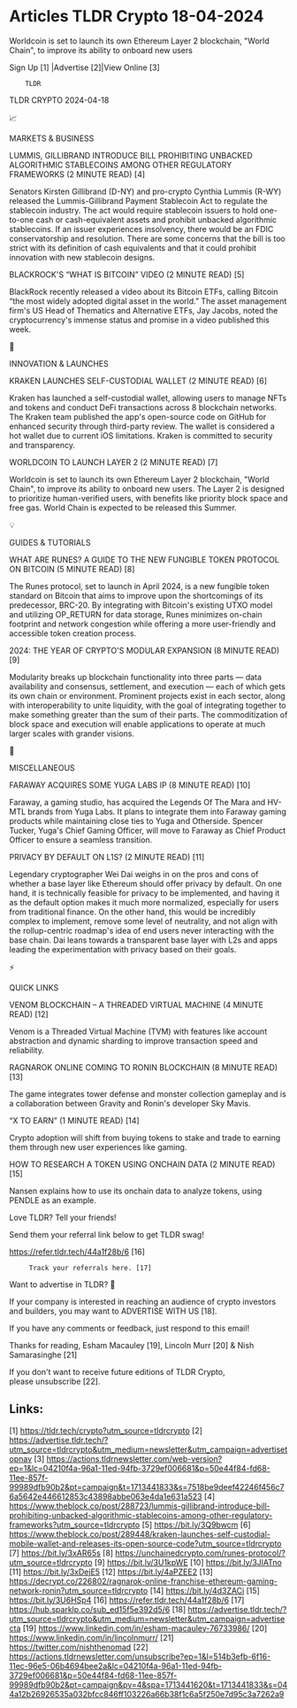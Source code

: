 # Articles TLDR Crypto 18-04-2024

Worldcoin is set to launch its own Ethereum Layer 2 blockchain, "World
Chain", to improve its ability to onboard new users  

 Sign Up [1] |Advertise [2]|View Online [3] 

		TLDR 

TLDR CRYPTO 2024-04-18

📈 

MARKETS & BUSINESS

 LUMMIS, GILLIBRAND INTRODUCE BILL PROHIBITING UNBACKED ALGORITHMIC
STABLECOINS AMONG OTHER REGULATORY FRAMEWORKS (2 MINUTE READ) [4] 

 Senators Kirsten Gillibrand (D-NY) and pro-crypto Cynthia Lummis
(R-WY) released the Lummis-Gillibrand Payment Stablecoin Act to
regulate the stablecoin industry. The act would require stablecoin
issuers to hold one-to-one cash or cash-equivalent assets and prohibit
unbacked algorithmic stablecoins. If an issuer experiences insolvency,
there would be an FDIC conservatorship and resolution. There are some
concerns that the bill is too strict with its definition of cash
equivalents and that it could prohibit innovation with new stablecoin
designs. 

 BLACKROCK'S “WHAT IS BITCOIN” VIDEO (2 MINUTE READ) [5] 

 BlackRock recently released a video about its Bitcoin ETFs, calling
Bitcoin “the most widely adopted digital asset in the world.” The
asset management firm's US Head of Thematics and Alternative ETFs, Jay
Jacobs, noted the cryptocurrency's immense status and promise in a
video published this week. 

🚀 

INNOVATION & LAUNCHES

 KRAKEN LAUNCHES SELF-CUSTODIAL WALLET (2 MINUTE READ) [6] 

 Kraken has launched a self-custodial wallet, allowing users to manage
NFTs and tokens and conduct DeFi transactions across 8 blockchain
networks. The Kraken team published the app's open-source code on
GitHub for enhanced security through third-party review. The wallet is
considered a hot wallet due to current iOS limitations. Kraken is
committed to security and transparency. 

 WORLDCOIN TO LAUNCH LAYER 2 (2 MINUTE READ) [7] 

 Worldcoin is set to launch its own Ethereum Layer 2 blockchain,
"World Chain", to improve its ability to onboard new users. The Layer
2 is designed to prioritize human-verified users, with benefits like
priority block space and free gas. World Chain is expected to be
released this Summer. 

💡 

GUIDES & TUTORIALS

 WHAT ARE RUNES? A GUIDE TO THE NEW FUNGIBLE TOKEN PROTOCOL ON BITCOIN
(5 MINUTE READ) [8] 

 The Runes protocol, set to launch in April 2024, is a new fungible
token standard on Bitcoin that aims to improve upon the shortcomings
of its predecessor, BRC-20. By integrating with Bitcoin's existing
UTXO model and utilizing OP_RETURN for data storage, Runes minimizes
on-chain footprint and network congestion while offering a more
user-friendly and accessible token creation process. 

 2024: THE YEAR OF CRYPTO'S MODULAR EXPANSION (8 MINUTE READ) [9] 

 Modularity breaks up blockchain functionality into three parts —
data availability and consensus, settlement, and execution — each of
which gets its own chain or environment. Prominent projects exist in
each sector, along with interoperability to unite liquidity, with the
goal of integrating together to make something greater than the sum of
their parts. The commoditization of block space and execution will
enable applications to operate at much larger scales with grander
visions. 

🦄 

MISCELLANEOUS

 FARAWAY ACQUIRES SOME YUGA LABS IP (8 MINUTE READ) [10] 

 Faraway, a gaming studio, has acquired the Legends Of The Mara and
HV-MTL brands from Yuga Labs. It plans to integrate them into Faraway
gaming products while maintaining close ties to Yuga and Otherside.
Spencer Tucker, Yuga's Chief Gaming Officer, will move to Faraway as
Chief Product Officer to ensure a seamless transition. 

 PRIVACY BY DEFAULT ON L1S? (2 MINUTE READ) [11] 

 Legendary cryptographer Wei Dai weighs in on the pros and cons of
whether a base layer like Ethereum should offer privacy by default. On
one hand, it is technically feasible for privacy to be implemented,
and having it as the default option makes it much more normalized,
especially for users from traditional finance. On the other hand, this
would be incredibly complex to implement, remove some level of
neutrality, and not align with the rollup-centric roadmap's idea of
end users never interacting with the base chain. Dai leans towards a
transparent base layer with L2s and apps leading the experimentation
with privacy based on their goals. 

⚡ 

QUICK LINKS

 VENOM BLOCKCHAIN – A THREADED VIRTUAL MACHINE (4 MINUTE READ) [12] 

 Venom is a Threaded Virtual Machine (TVM) with features like account
abstraction and dynamic sharding to improve transaction speed and
reliability. 

 RAGNAROK ONLINE COMING TO RONIN BLOCKCHAIN (8 MINUTE READ) [13] 

 The game integrates tower defense and monster collection gameplay and
is a collaboration between Gravity and Ronin's developer Sky Mavis. 

 “X TO EARN” (1 MINUTE READ) [14] 

 Crypto adoption will shift from buying tokens to stake and trade to
earning them through new user experiences like gaming. 

 HOW TO RESEARCH A TOKEN USING ONCHAIN DATA (2 MINUTE READ) [15] 

 Nansen explains how to use its onchain data to analyze tokens, using
PENDLE as an example. 

Love TLDR? Tell your friends!

 Send them your referral link below to get TLDR swag! 

 https://refer.tldr.tech/44a1f28b/6 [16] 

		 Track your referrals here. [17] 

Want to advertise in TLDR? 📰

 If your company is interested in reaching an audience of crypto
investors and builders, you may want to ADVERTISE WITH US [18]. 

 If you have any comments or feedback, just respond to this email! 

Thanks for reading, 
Esham Macauley [19], Lincoln Murr [20] & Nish Samarasinghe [21] 

If you don't want to receive future editions of TLDR Crypto,
please unsubscribe [22]. 

 

Links:
------
[1] https://tldr.tech/crypto?utm_source=tldrcrypto
[2] https://advertise.tldr.tech/?utm_source=tldrcrypto&utm_medium=newsletter&utm_campaign=advertisetopnav
[3] https://actions.tldrnewsletter.com/web-version?ep=1&lc=04210f4a-96a1-11ed-94fb-3729ef006681&p=50e44f84-fd68-11ee-857f-99989dfb90b2&pt=campaign&t=1713441833&s=7518be9deef42246f456c76a5642e446612853c43898abbe063e4da1e631a523
[4] https://www.theblock.co/post/288723/lummis-gillibrand-introduce-bill-prohibiting-unbacked-algorithmic-stablecoins-among-other-regulatory-frameworks?utm_source=tldrcrypto
[5] https://bit.ly/3Q9bwcm
[6] https://www.theblock.co/post/289448/kraken-launches-self-custodial-mobile-wallet-and-releases-its-open-source-code?utm_source=tldrcrypto
[7] https://bit.ly/3xAR65s
[8] https://unchainedcrypto.com/runes-protocol/?utm_source=tldrcrypto
[9] https://bit.ly/3U1kpWE
[10] https://bit.ly/3JlATno
[11] https://bit.ly/3xDejE5
[12] https://bit.ly/4aPZEE2
[13] https://decrypt.co/226802/ragnarok-online-franchise-ethereum-gaming-network-ronin?utm_source=tldrcrypto
[14] https://bit.ly/4d3ZACi
[15] https://bit.ly/3U6HSp4
[16] https://refer.tldr.tech/44a1f28b/6
[17] https://hub.sparklp.co/sub_ed15f5e392d5/6
[18] https://advertise.tldr.tech/?utm_source=tldrcrypto&utm_medium=newsletter&utm_campaign=advertisecta
[19] https://www.linkedin.com/in/esham-macauley-76733986/
[20] https://www.linkedin.com/in/lincolnmurr/
[21] https://twitter.com/nishthenomad
[22] https://actions.tldrnewsletter.com/unsubscribe?ep=1&l=514b3efb-6f16-11ec-96e5-06b4694bee2a&lc=04210f4a-96a1-11ed-94fb-3729ef006681&p=50e44f84-fd68-11ee-857f-99989dfb90b2&pt=campaign&pv=4&spa=1713441620&t=1713441833&s=044a12b26926535a032bfcc846ff103226a66b38f1c6a5f250e7d95c3a7262a9